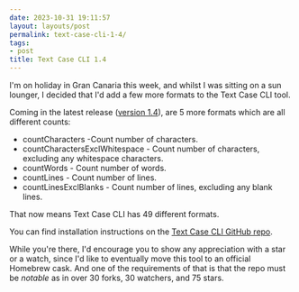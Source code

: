```yaml
---
date: 2023-10-31 19:11:57
layout: layouts/post
permalink: text-case-cli-1-4/
tags:
- post
title: Text Case CLI 1.4
---
```


I'm on holiday in Gran Canaria this week, and whilst I was sitting on a sun lounger, I decided that I'd add a few more formats to the Text Case CLI tool.

Coming in the latest release ([version 1.4](https://github.com/chrishannah/textcase-cli/releases/tag/1.4)), are 5 more formats which are all different counts:

- countCharacters -Count number of characters.
- countCharactersExclWhitespace - Count number of characters, excluding any whitespace characters.
- countWords - Count number of words.
- countLines - Count number of lines.
- countLinesExclBlanks - Count number of lines, excluding any blank lines.

That now means Text Case CLI has 49 different formats.

You can find installation instructions on the [Text Case CLI GitHub repo](https://github.com/chrishannah/textcase-cli).

While you're there, I'd encourage you to show any appreciation with a star or a watch, since I'd like to eventually move this tool to an official Homebrew cask. And one of the requirements of that is that the repo must be *notable* as in over 30 forks, 30 watchers, and 75 stars.

[tc]: https://textcase.app
[tcc]: https://github.com/chrishannah/textcase-cli
[hb]: https://brew.sh